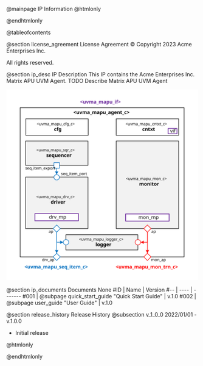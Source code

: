 @mainpage IP Information
@htmlonly
<div class="autonumbering">
@endhtmlonly



@tableofcontents



@section license_agreement License Agreement
© Copyright 2023 Acme Enterprises Inc.

All rights reserved.



@section ip_desc IP Description
This IP contains the Acme Enterprises Inc. Matrix APU UVM Agent.
TODO Describe Matrix APU UVM Agent

![uvma_mapu_agent_c Block Diagram](agent_block_diagram.svg)



@section ip_documents Documents
None
#ID | Name | Version
#-- | ---- | -------
#001 | @subpage quick_start_guide "Quick Start Guide" | v.1.0
#002 | @subpage user_guide "User Guide" | v.1.0





@section release_history Release History
@subsection v_1_0_0 2022/01/01 - v.1.0.0
- Initial release



@htmlonly
</div>
@endhtmlonly